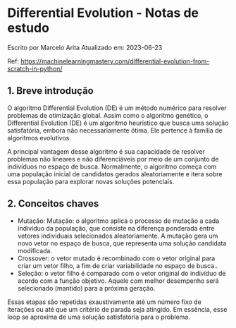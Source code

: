 # Differential Evolution - Notas de estudo

Escrito por Marcelo Arita
Atualizado em: 2023-06-23

Ref: https://machinelearningmastery.com/differential-evolution-from-scratch-in-python/

## 1. Breve introdução

O algoritmo Differential Evolution (DE) é um método numérico para resolver problemas de otimização global. Assim como o 
algoritmo genético, o Differential Evolution (DE) é um algoritmo heurístico que busca uma solução satisfatória, 
embora não necessariamente ótima. Ele pertence à família de algoritmos evolutivos.

A principal vantagem desse algoritmo é sua capacidade de resolver problemas não lineares e não diferenciáveis por meio 
de um conjunto de indivíduos no espaço de busca. Normalmente, o algoritmo começa com uma população inicial de candidatos 
gerados aleatoriamente e itera sobre essa população para explorar novas soluções potenciais.

## 2. Conceitos chaves

- Mutação: Mutação: o algoritmo aplica o processo de mutação a cada indivíduo da população, que consiste na diferença 
ponderada entre vetores individuais selecionados aleatoriamente. A mutação gera um novo vetor no espaço de busca, que 
representa uma solução candidata modificada.
- Crossover: o vetor mutado é recombinado com o vetor original para criar um vetor filho, a fim de criar variabilidade 
no espaço de busca..
-  Seleção: o vetor filho é comparado com o vetor original do indivíduo de acordo com a função objetivo. Aquele com 
melhor desempenho será selecionado (mantido) para a próxima geração.

Essas etapas são repetidas exaustivamente até um número fixo de iterações ou até que um critério de parada seja atingido. 
Em essência, esse loop se aproxima de uma solução satisfatória para o problema.